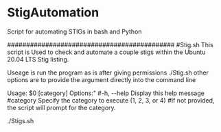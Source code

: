 # StigAutomation
Script for automating STIGs in bash and Python


############################################
#Stig.sh
This script is Used to check and automate a couple stigs within the Ubuntu 20.04 LTS Stig listing. 

Useage is run the program as is after giving permissions ./Stig.sh other options are to provide the argument directly into the command line

Usage: $0 [category]
Options:"
#-h, --help   Display this help message
#category     Specify the category to execute (1, 2, 3, or 4)
#If not provided, the script will prompt for the category.

./Stigs.sh 
